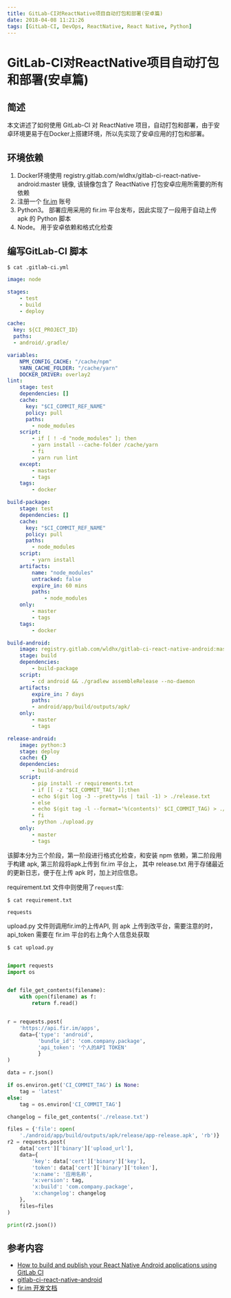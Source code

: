 ```yaml
---
title: GitLab-CI对ReactNative项目自动打包和部署(安卓篇)
date: 2018-04-08 11:21:26
tags: [GitLab-CI, DevOps, ReactNative, React Native, Python]
---
```


# GitLab-CI对ReactNative项目自动打包和部署(安卓篇)

## 简述

本文讲述了如何使用 GitLab-CI 对 ReactNative 项目，自动打包和部署，由于安卓环境更易于在Docker上搭建环境，所以先实现了安卓应用的打包和部署。

## 环境依赖

1. Docker环境使用 registry.gitlab.com/wldhx/gitlab-ci-react-native-android:master 镜像, 该镜像包含了 ReactNative 打包安卓应用所需要的所有依赖
2. 注册一个 [fir.im](https://fir.im/) 账号
2. Python3。 部署应用采用的 fir.im 平台发布，因此实现了一段用于自动上传 apk 的 Python 脚本
3. Node。 用于安卓依赖和格式化检查

## 编写GitLab-CI 脚本

`$ cat .gitlab-ci.yml`

```YAML
image: node

stages:
    - test
    - build
    - deploy

cache:
  key: ${CI_PROJECT_ID}
  paths:
  - android/.gradle/

variables:
    NPM_CONFIG_CACHE: "/cache/npm"
    YARN_CACHE_FOLDER: "/cache/yarn"
    DOCKER_DRIVER: overlay2
lint:
    stage: test
    dependencies: []
    cache:
      key: "$CI_COMMIT_REF_NAME"
      policy: pull
      paths:
        - node_modules
    script:
        - if [ ! -d "node_modules" ]; then
        - yarn install --cache-folder /cache/yarn
        - fi
        - yarn run lint
    except:
        - master
        - tags
    tags:
        - docker

build-package:
    stage: test
    dependencies: []
    cache:
      key: "$CI_COMMIT_REF_NAME"
      policy: pull
      paths:
        - node_modules
    script:
        - yarn install
    artifacts:
        name: "node_modules"
        untracked: false
        expire_in: 60 mins
        paths:
            - node_modules
    only:
        - master
        - tags
    tags:
        - docker

build-android:
    image: registry.gitlab.com/wldhx/gitlab-ci-react-native-android:master
    stage: build
    dependencies:
        - build-package
    script:
        - cd android && ./gradlew assembleRelease --no-daemon
    artifacts:
        expire_in: 7 days
        paths:
        - android/app/build/outputs/apk/
    only:
        - master
        - tags

release-android:
    image: python:3
    stage: deploy
    cache: {}
    dependencies:
        - build-android
    script:
        - pip install -r requirements.txt
        - if [[ -z "$CI_COMMIT_TAG" ]];then
        - echo $(git log -3 --pretty=%s | tail -1) > ./release.txt
        - else
        - echo $(git tag -l --format='%(contents)' $CI_COMMIT_TAG) > ./release.txt
        - fi
        - python ./upload.py
    only:
        - master
        - tags
```

该脚本分为三个阶段，第一阶段进行格式化检查，和安装 npm 依赖，第二阶段用于构建 apk, 第三阶段将apk上传到 fir.im 平台上，
其中 release.txt 用于存储最近的更新日志，便于在上传 apk 时，加上对应信息。

requirement.txt 文件中则使用了`request`库:

`$ cat requirement.txt`

```
requests
```

upload.py 文件则调用fir.im的上传API, 则 apk 上传到改平台，需要注意的时，api_token 需要在 fir.im 平台的右上角个人信息处获取

`$ cat upload.py`

```python

import requests
import os


def file_get_contents(filename):
    with open(filename) as f:
        return f.read()


r = requests.post(
    'https://api.fir.im/apps',
    data={'type': 'android',
          'bundle_id': 'com.company.package',
          'api_token': '个人的API TOKEN'
          }
)

data = r.json()

if os.environ.get('CI_COMMIT_TAG') is None:
    tag = 'latest'
else:
    tag = os.environ['CI_COMMIT_TAG']

changelog = file_get_contents('./release.txt')

files = {'file': open(
    './android/app/build/outputs/apk/release/app-release.apk', 'rb')}
r2 = requests.post(
    data['cert']['binary']['upload_url'],
    data={
        'key': data['cert']['binary']['key'],
        'token': data['cert']['binary']['token'],
        'x:name': '应用名称',
        'x:version': tag,
        'x:build': 'com.company.package',
        'x:changelog': changelog
    },
    files=files
)

print(r2.json())

```




## 参考内容

+ [How to build and publish your React Native Android applications using GitLab CI](https://gitlab.com/gitlab-com/community-writers/issues/12)
+ [gitlab-ci-react-native-android](https://gitlab.com/wldhx/gitlab-ci-react-native-android)
+ [fir.im 开发文档](https://fir.im/docs)
